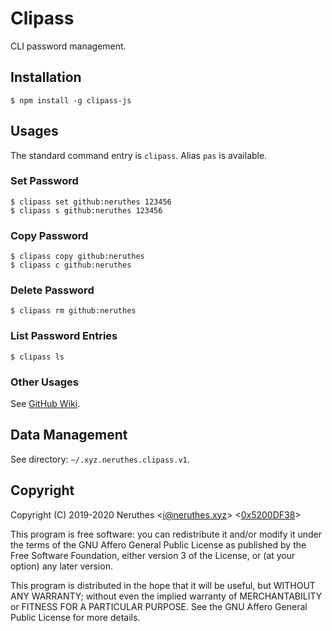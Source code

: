 # Clipass

CLI password management.

## Installation

```
$ npm install -g clipass-js
```

## Usages

The standard command entry is `clipass`. Alias `pas` is available.

### Set Password

```
$ clipass set github:neruthes 123456
$ clipass s github:neruthes 123456
```

### Copy Password

```
$ clipass copy github:neruthes
$ clipass c github:neruthes
```

### Delete Password

```
$ clipass rm github:neruthes
```

### List Password Entries

```
$ clipass ls
```

### Other Usages

See [GitHub Wiki](https://github.com/neruthes/Clipass/wiki/Clipass-User-Manual).

## Data Management

See directory: `~/.xyz.neruthes.clipass.v1`.

## Copyright

Copyright (C) 2019-2020 Neruthes <[i@neruthes.xyz](i@neruthes.xyz)> <[0x5200DF38](https://pgp.to/#0xCB0ABC7756440D12915E3F25AFB3373F5200DF38)>

This program is free software: you can redistribute it and/or modify
it under the terms of the GNU Affero General Public License as published
by the Free Software Foundation, either version 3 of the License, or
(at your option) any later version.

This program is distributed in the hope that it will be useful,
but WITHOUT ANY WARRANTY; without even the implied warranty of
MERCHANTABILITY or FITNESS FOR A PARTICULAR PURPOSE.  See the
GNU Affero General Public License for more details.
